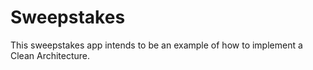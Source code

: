 # Sweepstakes

This sweepstakes app intends to be an example of how to implement a Clean Architecture.
